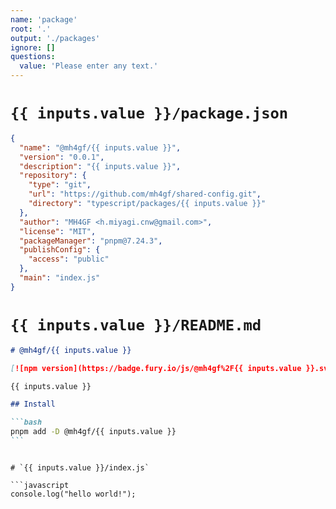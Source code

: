 ```yaml
---
name: 'package'
root: '.'
output: './packages'
ignore: []
questions:
  value: 'Please enter any text.'
---
```


# `{{ inputs.value }}/package.json`

```json
{
  "name": "@mh4gf/{{ inputs.value }}",
  "version": "0.0.1",
  "description": "{{ inputs.value }}",
  "repository": {
    "type": "git",
    "url": "https://github.com/mh4gf/shared-config.git",
    "directory": "typescript/packages/{{ inputs.value }}"
  },
  "author": "MH4GF <h.miyagi.cnw@gmail.com>",
  "license": "MIT",
  "packageManager": "pnpm@7.24.3",
  "publishConfig": {
    "access": "public"
  },
  "main": "index.js"
}
```

# `{{ inputs.value }}/README.md`

````markdown
# @mh4gf/{{ inputs.value }}

[![npm version](https://badge.fury.io/js/@mh4gf%2F{{ inputs.value }}.svg)](https://badge.fury.io/js/@mh4gf%2F{{ inputs.value }})

{{ inputs.value }}

## Install

```bash
pnpm add -D @mh4gf/{{ inputs.value }}
```
````

````

# `{{ inputs.value }}/index.js`

```javascript
console.log("hello world!");
````
